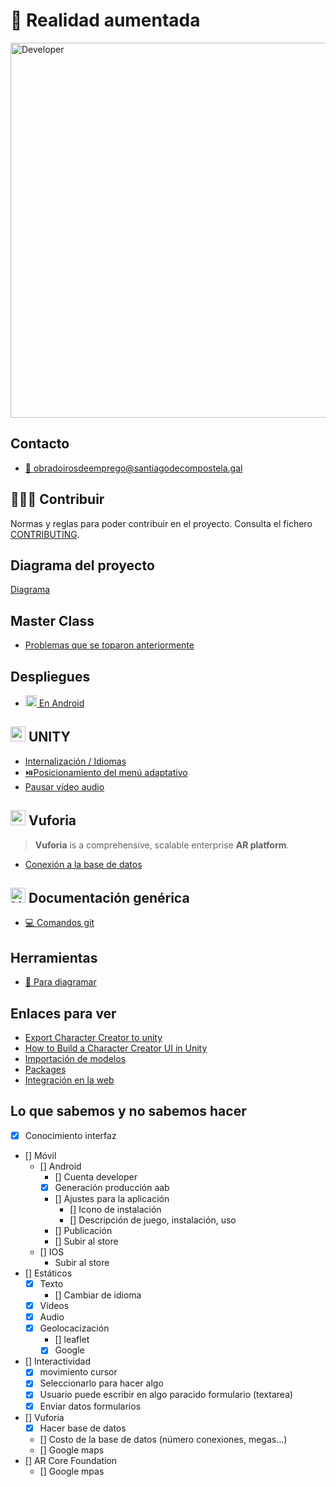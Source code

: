 # 📱 Realidad aumentada

<img width="600" src="https://github.com/webferrol/appventurers-doc/assets/35032717/36f2ddf0-9cce-4d23-80c7-85dc84f193a2" alt="Developer">

## Contacto

- [📧 obradoirosdeemprego@santiagodecompostela.gal](obradoirosdeemprego@santiagodecompostela.gal)

## 🧑‍🤝‍🧑 Contribuir

Normas y reglas para poder contribuir en el proyecto. Consulta el fichero [CONTRIBUTING](./CONTRIBUTING.md).

## Diagrama del proyecto

<a rel="noopener noreferrer" href="https://viewer.diagrams.net/?tags=%7B%7D&highlight=0000ff&edit=_blank&layers=1&nav=1&title=appventurers-application-diagram.drawio#R7VvbUuM4EP2aVO0%2BhLLjG3kkGQKzGxYG2Lm9TCm24miQrYwtEzJfvy1b8n2SEJIJLFBUYXXastR9%2BnS3YjrGMHg4i9B8dsE8TDs9zXvoGO86PfgxLfgjJMtM4lh2JvAj4mUivRDckJ9YCjUpTYiH44oiZ4xyMq8KXRaG2OUVGYoitqiqTRmtPnWOfNwQ3LiINqWfiMdnmfS45xTyc0z8mXqybvezTwKklOVO4hny2KIkMk47xjBijGdXwcMQU2E8ZZdP75ef6PjOPvvrQ%2FwD%2FTv4%2B%2Fafj91sstFjbsm3EOGQ73bqXjb1PaKJtJfcK18qA0YsCT0sJtE6xmDGAwqXOlx%2Bx5wvpcNRwhmIWMRnzGchomPG5lJvykIu1XQxxqF3IhwL4wll7l0mGhFK5TNgJPWPYRTziN3lvhMT5I4QyhRNMB0g985PFzpklEXwUchCLKbyAAxyL8XiTgvpAD8Q%2FlnMdWTJ0Rf5GHH97kGtSQyWcrChP6TfYpZELl6hZ8iwQJGPV80nA0%2FsqYRt6e0zzALMoyUoRJgiTu6rAYBkHPm5XoEVuJBweQR0jAZ0zmHmFfARNl3MCMc3c5TaYwGMU4VUGSqws4FPURxLo6%2FBweN8co8jjh9WWlEx4LEMf8l%2Fig0WBZnoSjYrEYmp7cnu1vqQXY%2F6Fx3UOw4%2Fe8PwczYMv2U1AW4cjXKmK0ZgW4UKm05jWFcdNvkDt0eS3UBSiO6xj1zSGRqdgRE2g3nGgkkSrw%2FkijcFVkYoIFRY5hzTe8yJi1rCHVHihzBwwbE4aocJPJKEPozsYnSbwrJr7pEGDN2s0IButvCA1sIDxzvggc%2Bm%2F%2B1Ed7Sr29H518icRl%2Fff1c88ISwbw3sFgIo%2BTXPlqVcWWTO9mwpBlc4IrBt4dQnZtBWW%2FQ2DGHjUBl01apL8Tdkc6A4AH%2Fc6dkUdjLwyD1c%2BuJyAIWmikvtj2sM0eIhTywsCeAe5KE%2F1V2wnNKN6%2BZCy8RDG996gynU6cDH0BPgdIuEBUgsGAWCBcJJPC%2FduXa%2BK%2BSTEIlIwhNRdicxZr%2B6uQZ4YJk5TvMCx%2Bs5aZLnk8uEUxJiKfdQdHcpiISniD3SrDKBpckO0pjKQZ2eMRqd2sPhHsnGstbWHL02rskLkZ1DtZkqxsAc0MSxOLOAcCByIWaQAAYVw%2BuTFm%2BfhlT4B5TF2tOCUf551R7v1qrMtuxitHjc3pfDnYNml0f0Ym3ZBZwTLbOJepYafyl%2FWMyVjp7e2K2KmnJa6t6OUaK5X8fXl5PJxeXy2z9npmzcd5iWaqWkqmGcCsaMemmS7UfeVD5JqM3TzaGoiiGnNlO248ZMWxSurXY9brDR6ORDs1h94Z2noVVLTsP4ja1nq937DbtfoDn63xnedmrp9%2FjQhle95Ctu%2BkucvkdKL1P1Kuo5%2FCFAk93tGmrrxeCm9F5H%2F28md11vYP0qwn4CHY6oNacRdhPZIkEGnkRY1ZtoTolbPrxoFJ%2F4%2BxHouZlCwMRsSegSQLlog2hay1JAffzKq9Ge%2Bg6kXimUCbD%2FO8tR%2Fel8t009WnCOaToV1jnq9501zJOOGqVpXuLaVrnIBbdr5qGPUfRds%2BATC1azVrD2t2Q0qzaPXlvJvhnNfMveEvZ6BfJrzg2L6NOcfjn6uiAxtgq%2F7QNm1VcCL7lq6NXOtbeNsUNXDc2vxd6HU9aIs5fem1jas%2BtNmmeDr47dCqaytQZTWeY6ptqWHPfMbi3HVytj7znSW52WjC3pzXBqhzH1eNodv606IiwF2Y2LQ9EE1XuSBQkoCjfoR%2FZFUV2raqrWVyYcq0lRK7%2B%2BkI%2B7xi5HoU9x8Ty9RommtSEl1rGAKIRSiDgeiBiPn%2BjGVQVDhSuzVjOep01o4Un7RyLeLEuJrbuQyz4BFUfLYl0pqPb0I4kJF41wjGjaKhdfwMBas%2Fl%2F0ci%2B9KyYU9AhsmJrvDYPMdJ4BZHesH4pZFPbyk%2BEwdwZod4YLVkiFhxzyEBqNJixiPwEfZS%2FdAEcpDxjaBWNG3GnnDPCMehcKSfoNdEFeqgojlHM1WoYpWgekwlVZxcBsB4JB4xzFkilQ7FO%2FkaGogHbamLA3NOhRSsGmm%2FI3aD0pKoJAdgkz8OnVl2UT3%2BkSL0oQ%2FFU3CasRFxET6Q4IJ6XVlXy%2FZhxqvbOLCTXcvtCxOD2KU1jdAY3YphhMBd5LLWHNYBfsNBQVCQWrHUIY70Yw69Qj%2FiQhbB8RFK3YgDNAgvgQGXHEUeTHNKPxsfK%2BFqPD5WwWxihDQ31pLAzNDQbFMUIzXr5jRF2wAj6c%2BODZqP0xge74gNrY3Q8Fz5oloKKD4w3PtgLH9jVvuTwhNB8j%2BGNEHZFCM7G8Ng%2FIcCw%2BDehrJUs%2FtnKOP0P">
    Diagrama
</a>

## Master Class

- [Problemas que se toparon anteriormente](https://drive.google.com/drive/folders/1M34nB8200c8ZVYa6uEQhkyKCv-Jadxh7?usp=sharing)

## Despliegues

- [<img width="18" src="https://github.com/webferrol/appventurers-doc/assets/35032717/201fbb2f-66a7-45c1-a54e-674f04a8ca90"> En Android](./deploys/android.md)

## <img src="https://github.com/webferrol/appventurers-doc/assets/35032717/5d1edad5-8fac-4093-8752-4ca291d96b26" width="24" alt="unity"> UNITY

- [Internalización / Idiomas](./unity/internationalization.md)
- [⏯️Posicionamiento del menú adaptativo](https://www.youtube.com/watch?v=y9cXHCTas9A&t=184s)
- [Pausar vídeo audio](https://gamedevbeginner.com/the-right-way-to-pause-the-game-in-unity/)

## <img src="https://github.com/webferrol/appventurers-doc/assets/35032717/ddd196af-9842-4560-9666-f121e69ec1d7" width="24" alt="vuforia"> Vuforia

>**Vuforia** is a comprehensive, scalable enterprise **AR platform**.

- [Conexión a la base de datos](./vuforia/connection-ddbb.md)

## <img src="https://github.com/webferrol/appventurers-doc/assets/35032717/507c607e-57aa-412b-ae81-bf31f9213650" width="24" alt="Ver"> Documentación genérica

- [💻 Comandos git](./other/git-commands.md)

## Herramientas

- [📐 Para diagramar](https://www.drawio.com/blog/move-diagrams-net)

## Enlaces para ver

- [Export Character Creator to unity](https://youtu.be/tgirPjknAv4)
- [How to Build a Character Creator UI in Unity](https://www.youtube.com/watch?v=xS8tuHg0-rc)
- [Importación de modelos](https://docs.unity3d.com/Manual/models-importing.html)
- [Packages](https://docs.unity3d.com/Manual/PackagesList.html)
- [Integración en la web](https://www.youtube.com/watch?v=K52l9P19_2o)

## Lo que sabemos y no sabemos hacer

- [x] Conocimiento interfaz
- [] Móvil
    - [] Android
        - [] Cuenta developer
        - [x] Generación producción aab
        - [] Ajustes para la aplicación
            - [] Icono de instalación
            - [] Descripción de juego, instalación, uso   
        - [] Publicación
        - [] Subir al store
    - [] IOS
        - Subir al store
- [] Estáticos
    - [x] Texto
        - [] Cambiar de idioma
    - [x] Vídeos
    - [x] Audio
    - [x] Geolocacización
        - [] leaflet
        - [x] Google
- [] Interactividad
    - [x] movimiento cursor
    - [x] Seleccionarlo para hacer algo
    - [x] Usuario puede escribir en algo paracido formulario (textarea)
    - [x] Enviar datos formularios

- [] Vuforia
    - [x] Hacer base de datos
    - [] Costo de la base de datos (número conexiones, megas...)
    - [] Google maps
- [] AR Core Foundation
    - [] Google mpas
